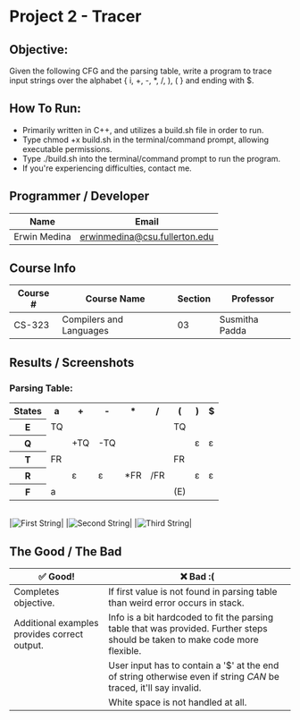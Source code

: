 # Project 2 - Tracer

## Objective:
Given the following CFG and the parsing table, write a program to trace input strings over the alphabet { i, +, -, *, /, ), ( } and ending with $.

## How To Run:
- Primarily written in C++, and utilizes a build.sh file in order to run.
- Type chmod +x build.sh in the terminal/command prompt, allowing executable permissions.
- Type ./build.sh into the terminal/command prompt to run the program.
- If you're experiencing difficulties, contact me.

## Programmer / Developer
Name | Email
---- | -----
Erwin Medina | erwinmedina@csu.fullerton.edu

## Course Info
Course # | Course Name | Section | Professor
-------- | ----------- | ------- | ---------
CS-323 | Compilers and Languages | 03 | Susmitha Padda

## Results / Screenshots
### Parsing Table:
<table>
  <tr>
    <th>States</th>
    <th>a</th>
    <th>+</th>
    <th>-</th>
    <th>*</th>
    <th>/</th>
    <th>(</th>
    <th>)</th>
    <th>$</th>
  </tr>
  <tr>
    <th>E</th>
    <td>TQ</td>
    <td></td>
    <td></td>
    <td></td>
    <td></td>
    <td>TQ</td>
    <td></td>
    <td></td>
  </tr>
  <tr>
    <th>Q</th>
    <td></td>
    <td>+TQ</td>
    <td>-TQ</td>
    <td></td>
    <td></td>
    <td></td>
    <td>ɛ</td>
    <td>ɛ</td>
  </tr>
  <tr>
    <th>T</th>
    <td>FR</td>
    <td></td>
    <td></td>
    <td></td>
    <td></td>
    <td>FR</td>
    <td></td>
    <td></td>
  </tr>
  <tr>
    <th>R</th>
    <td></td>
    <td>ɛ</td>
    <td>ɛ</td>
    <td>*FR</td>
    <td>/FR</td>
    <td></td>
    <td>ɛ</td>
    <td>ɛ</td>
  </tr>
  <tr>
    <th>F</th>
    <td>a</td>
    <td></td>
    <td></td>
    <td></td>
    <td></td>
    <td>(E)</td>
    <td></td>
    <td></td>
  </tr>
</table>

|                                             |
|:-------------------------------------------:|

|![First String](https://i.imgur.com/oySJeVG.png)|
|![Second String](https://i.imgur.com/DG70NrI.png)|
|![Third String](https://i.imgur.com/F5MWXxH.png)|

## The Good / The Bad
✅ Good! | ❌ Bad :(
------ | -------
Completes objective. | If first value is not found in parsing table than weird error occurs in stack.
Additional examples provides correct output. | Info is a bit hardcoded to fit the parsing table that was provided. Further steps should be taken to make code more flexible.
|| User input has to contain a '$' at the end of string otherwise even if string _CAN_ be traced, it'll say invalid.
|| White space is not handled at all.
